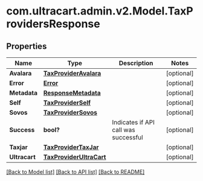 # com.ultracart.admin.v2.Model.TaxProvidersResponse
## Properties

Name | Type | Description | Notes
------------ | ------------- | ------------- | -------------
**Avalara** | [**TaxProviderAvalara**](TaxProviderAvalara.md) |  | [optional] 
**Error** | [**Error**](Error.md) |  | [optional] 
**Metadata** | [**ResponseMetadata**](ResponseMetadata.md) |  | [optional] 
**Self** | [**TaxProviderSelf**](TaxProviderSelf.md) |  | [optional] 
**Sovos** | [**TaxProviderSovos**](TaxProviderSovos.md) |  | [optional] 
**Success** | **bool?** | Indicates if API call was successful | [optional] 
**Taxjar** | [**TaxProviderTaxJar**](TaxProviderTaxJar.md) |  | [optional] 
**Ultracart** | [**TaxProviderUltraCart**](TaxProviderUltraCart.md) |  | [optional] 


[[Back to Model list]](../README.md#documentation-for-models) [[Back to API list]](../README.md#documentation-for-api-endpoints) [[Back to README]](../README.md)

